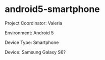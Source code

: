 # android5-smartphone
Project Coordinator: Valeria

Environment: Android 5

Device Type: Smartphone

Device: Samsung Galaxy S6?
